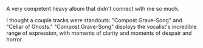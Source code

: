 A very competent heavy album that didn't connect with me so much.

I thought a couple tracks were standouts: "Compost Grave-Song" and "Cellar of Ghosts."
"Compost Grave-Song" displays the vocalist's incredible range of expression, with moments
of clarity and moments of despair and horror.
